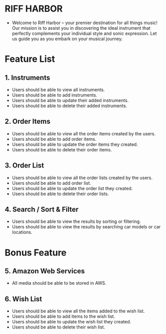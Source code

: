 # RIFF HARBOR
  - Welcome to Riff Harbor – your premier destination for all things music! Our mission is to assist you in discovering the ideal instrument that perfectly complements your individual style and sonic expression. Let us guide you as you embark on your musical journey.

# Feature List
## 1. Instruments
* Users should be able to view all instruments.
* Users should be able to add instruments.
* Users should be able to update their added instruments.
* Users should be able to delete their added instruments.

## 2. Order Items
* Users should be able to view all the order items created by the users.
* Users should be able to add order items.
* Users should be able to update the order items they created.
* Users should be able to delete their order items.

## 3. Order List
* Users should be able to view all the order lists created by the users.
* Users should be able to add order list.
* Users should be able to update the order list they created.
* Users should be able to delete their order lists.

## 4. Search / Sort & Filter
* Users should be able to view the results by sorting or filtering.
* Users should be able to view the results by searching car models or car locations.


# Bonus Feature
## 5. Amazon Web Services
* All media should be able to be stored in AWS.

## 6. Wish List
* Users should be able to view all the items added to the wish list.
* Users should be able to add items to the wish list.
* Users should be able to update the wish list they created.
* Users should be able to delete their wish list.